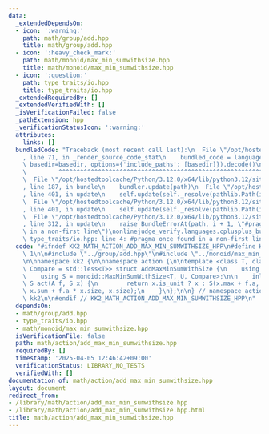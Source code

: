 ```yaml
---
data:
  _extendedDependsOn:
  - icon: ':warning:'
    path: math/group/add.hpp
    title: math/group/add.hpp
  - icon: ':heavy_check_mark:'
    path: math/monoid/max_min_sumwithsize.hpp
    title: math/monoid/max_min_sumwithsize.hpp
  - icon: ':question:'
    path: type_traits/io.hpp
    title: type_traits/io.hpp
  _extendedRequiredBy: []
  _extendedVerifiedWith: []
  _isVerificationFailed: false
  _pathExtension: hpp
  _verificationStatusIcon: ':warning:'
  attributes:
    links: []
  bundledCode: "Traceback (most recent call last):\n  File \"/opt/hostedtoolcache/Python/3.12.0/x64/lib/python3.12/site-packages/onlinejudge_verify/documentation/build.py\"\
    , line 71, in _render_source_code_stat\n    bundled_code = language.bundle(stat.path,\
    \ basedir=basedir, options={'include_paths': [basedir]}).decode()\n          \
    \         ^^^^^^^^^^^^^^^^^^^^^^^^^^^^^^^^^^^^^^^^^^^^^^^^^^^^^^^^^^^^^^^^^^^^^^^^^^^^^^^^^\n\
    \  File \"/opt/hostedtoolcache/Python/3.12.0/x64/lib/python3.12/site-packages/onlinejudge_verify/languages/cplusplus.py\"\
    , line 187, in bundle\n    bundler.update(path)\n  File \"/opt/hostedtoolcache/Python/3.12.0/x64/lib/python3.12/site-packages/onlinejudge_verify/languages/cplusplus_bundle.py\"\
    , line 401, in update\n    self.update(self._resolve(pathlib.Path(included), included_from=path))\n\
    \  File \"/opt/hostedtoolcache/Python/3.12.0/x64/lib/python3.12/site-packages/onlinejudge_verify/languages/cplusplus_bundle.py\"\
    , line 401, in update\n    self.update(self._resolve(pathlib.Path(included), included_from=path))\n\
    \  File \"/opt/hostedtoolcache/Python/3.12.0/x64/lib/python3.12/site-packages/onlinejudge_verify/languages/cplusplus_bundle.py\"\
    , line 312, in update\n    raise BundleErrorAt(path, i + 1, \"#pragma once found\
    \ in a non-first line\")\nonlinejudge_verify.languages.cplusplus_bundle.BundleErrorAt:\
    \ type_traits/io.hpp: line 4: #pragma once found in a non-first line\n"
  code: "#ifndef KK2_MATH_ACTION_ADD_MAX_MIN_SUMWITHSIZE_HPP\n#define KK2_MATH_ACTION_ADD_MAX_MIN_SUMWITHSIZE_HPP\
    \ 1\n\n#include \"../group/add.hpp\"\n#include \"../monoid/max_min_sumwithsize.hpp\"\
    \n\nnamespace kk2 {\n\nnamespace action {\n\ntemplate <class T, class U, class\
    \ Compare = std::less<T>> struct AddMaxMinSumWithSize {\n    using A = group::Add<T>;\n\
    \    using S = monoid::MaxMinSumWithSize<T, U, Compare>;\n\n    inline static\
    \ S act(A f, S x) {\n        return x.is_unit ? x : S(x.max + f.a, x.min + f.a,\
    \ x.sum + f.a * x.size, x.size);\n    }\n};\n\n} // namespace action\n\n} // namespace\
    \ kk2\n\n#endif // KK2_MATH_ACTION_ADD_MAX_MIN_SUMWITHSIZE_HPP\n"
  dependsOn:
  - math/group/add.hpp
  - type_traits/io.hpp
  - math/monoid/max_min_sumwithsize.hpp
  isVerificationFile: false
  path: math/action/add_max_min_sumwithsize.hpp
  requiredBy: []
  timestamp: '2025-04-05 12:46:42+09:00'
  verificationStatus: LIBRARY_NO_TESTS
  verifiedWith: []
documentation_of: math/action/add_max_min_sumwithsize.hpp
layout: document
redirect_from:
- /library/math/action/add_max_min_sumwithsize.hpp
- /library/math/action/add_max_min_sumwithsize.hpp.html
title: math/action/add_max_min_sumwithsize.hpp
---
```

